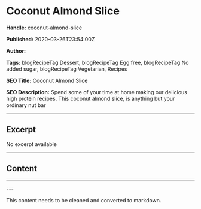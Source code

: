 # Coconut Almond Slice

**Handle:** coconut-almond-slice

**Published:** 2020-03-26T23:54:00Z

**Author:**  

**Tags:** blogRecipeTag Dessert, blogRecipeTag Egg free, blogRecipeTag No added sugar, blogRecipeTag Vegetarian, Recipes

**SEO Title:** Coconut Almond Slice

**SEO Description:** Spend some of your time at home making our delicious high protein recipes. This coconut almond slice, is anything but your ordinary nut bar

---

## Excerpt

No excerpt available

---

## Content

---

<div id="s-4b58bec1-ccec-4457-8663-c2414fed314f">
---

This content needs to be cleaned and converted to markdown.

